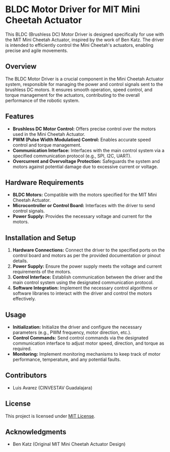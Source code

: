 # BLDC Motor Driver for MIT Mini Cheetah Actuator

This BLDC (Brushless DC) Motor Driver is designed specifically for use with the MIT Mini Cheetah Actuator, inspired by the work of Ben Katz. The driver is intended to efficiently control the Mini Cheetah's actuators, enabling precise and agile movements.

## Overview

The BLDC Motor Driver is a crucial component in the Mini Cheetah Actuator system, responsible for managing the power and control signals sent to the brushless DC motors. It ensures smooth operation, speed control, and torque management for the actuators, contributing to the overall performance of the robotic system.

## Features

- **Brushless DC Motor Control:** Offers precise control over the motors used in the Mini Cheetah Actuator.
- **PWM (Pulse Width Modulation) Control:** Enables accurate speed control and torque management.
- **Communication Interface:** Interfaces with the main control system via a specified communication protocol (e.g., SPI, I2C, UART).
- **Overcurrent and Overvoltage Protection:** Safeguards the system and motors against potential damage due to excessive current or voltage.

## Hardware Requirements

- **BLDC Motors:** Compatible with the motors specified for the MIT Mini Cheetah Actuator.
- **Microcontroller or Control Board:** Interfaces with the driver to send control signals.
- **Power Supply:** Provides the necessary voltage and current for the motors.

## Installation and Setup

1. **Hardware Connections:** Connect the driver to the specified ports on the control board and motors as per the provided documentation or pinout details.
2. **Power Supply:** Ensure the power supply meets the voltage and current requirements of the motors.
3. **Control Interface:** Establish communication between the driver and the main control system using the designated communication protocol.
4. **Software Integration:** Implement the necessary control algorithms or software libraries to interact with the driver and control the motors effectively.

## Usage

- **Initialization:** Initialize the driver and configure the necessary parameters (e.g., PWM frequency, motor direction, etc.).
- **Control Commands:** Send control commands via the designated communication interface to adjust motor speed, direction, and torque as required.
- **Monitoring:** Implement monitoring mechanisms to keep track of motor performance, temperature, and any potential faults.

## Contributors

- Luis Avarez (CINVESTAV Guadalajara)

## License

This project is licensed under [MIT License](license.md).

## Acknowledgments

- Ben Katz (Original MIT Mini Cheetah Actuator Design)
